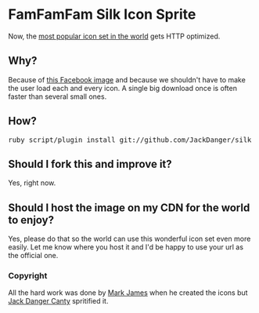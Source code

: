 # FamFamFam Silk Icon Sprite

Now, the [most popular icon set in the world](http://www.famfamfam.com/lab/icons/silk/) gets HTTP optimized.

## Why?

Because of [this Facebook image](http://static.ak.fbcdn.net/rsrc.php/zEZ1P/hash/4mxpf6vf.png) and because we shouldn't have to make the user load each and every icon. A single big download once is often faster than several small ones.

## How?

<pre>
ruby script/plugin install git://github.com/JackDanger/silk_icon_sprite.git
</pre>

## Should I fork this and improve it?

Yes, right now.

## Should I host the image on my CDN for the world to enjoy?

Yes, please do that so the world can use this wonderful icon set even more easily.
Let me know where you host it and I'd be happy to use your url as the official one.

### Copyright

All the hard work was done by [Mark James](http://www.famfamfam.com/lab/icons/silk/) when
he created the icons but [Jack Danger Canty](http://jåck.com) spritified it.
